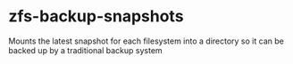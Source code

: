 zfs-backup-snapshots
====================

Mounts the latest snapshot for each filesystem into a directory so it can be backed up by a traditional backup system
